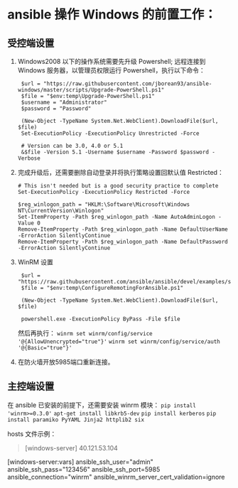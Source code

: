 # ansible 操作 Windows 的前置工作：
## 受控端设置
1. Windows2008 以下的操作系统需要先升级 Powershell;
   远程连接到 Windows 服务器，以管理员权限运行 Powershell，执行以下命令：
   ~~~
    $url = "https://raw.githubusercontent.com/jborean93/ansible-windows/master/scripts/Upgrade-PowerShell.ps1"
    $file = "$env:temp\Upgrade-PowerShell.ps1"
    $username = "Administrator"
    $password = "Password"

    (New-Object -TypeName System.Net.WebClient).DownloadFile($url, $file)
    Set-ExecutionPolicy -ExecutionPolicy Unrestricted -Force

    # Version can be 3.0, 4.0 or 5.1
    &$file -Version 5.1 -Username $username -Password $password -Verbose
    ~~~
2. 完成升级后，还需要删除自动登录并将执行策略设置回默认值 Restricted：
    ~~~
    # This isn't needed but is a good security practice to complete
    Set-ExecutionPolicy -ExecutionPolicy Restricted -Force

    $reg_winlogon_path = "HKLM:\Software\Microsoft\Windows NT\CurrentVersion\Winlogon"
    Set-ItemProperty -Path $reg_winlogon_path -Name AutoAdminLogon -Value 0
    Remove-ItemProperty -Path $reg_winlogon_path -Name DefaultUserName -ErrorAction SilentlyContinue
    Remove-ItemProperty -Path $reg_winlogon_path -Name DefaultPassword -ErrorAction SilentlyContinue
    ~~~
3. WinRM 设置
   ~~~
    $url = "https://raw.githubusercontent.com/ansible/ansible/devel/examples/scripts/ConfigureRemotingForAnsible.ps1"
    $file = "$env:temp\ConfigureRemotingForAnsible.ps1"

    (New-Object -TypeName System.Net.WebClient).DownloadFile($url, $file)

    powershell.exe -ExecutionPolicy ByPass -File $file
   ~~~
   然后再执行：
   ```winrm set winrm/config/service '@{AllowUnencrypted="true"}'``` 
   ```winrm set winrm/config/service/auth '@{Basic="true"}'```

4. 在防火墙开放5985端口重新连接。

## 主控端设置
在 ansible 已安装的前提下，还需要安装 winrm 模块：
```pip install 'winrm>=0.3.0'```
```apt-get install libkrb5-dev```
```pip install kerberos```
```pip install paramiko PyYAML Jinja2 httplib2 six```

hosts 文件示例：
> [windows-server]
  40.121.53.104

  [windows-server:vars]
  ansible_ssh_user="admin"
  ansible_ssh_pass="123456"
  ansible_ssh_port=5985
  ansible_connection="winrm"
  ansible_winrm_server_cert_validation=ignore
